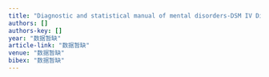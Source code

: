 ```yaml
---
title: "Diagnostic and statistical manual of mental disorders-DSM IV Diagnostic and statistical manual of mental disorders-DSM IV, 1994"
authors: []
authors-key: []
year: "数据暂缺"
article-link: "数据暂缺"
venue: "数据暂缺"
bibex: "数据暂缺"
---
```

